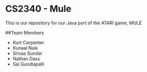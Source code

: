 # CS2340 - Mule

This is our repository for our Java port of the ATARI game, MULE

##Team Members
* Kurt Carpenter
* Kunaal Naik
* Srivas Sundar
* Nathan Dass
* Sai Gundlapalli